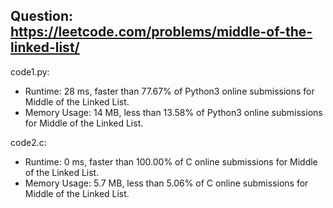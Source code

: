 ## Question: https://leetcode.com/problems/middle-of-the-linked-list/

code1.py:
* Runtime: 28 ms, faster than 77.67% of Python3 online submissions for Middle of the Linked List.
* Memory Usage: 14 MB, less than 13.58% of Python3 online submissions for Middle of the Linked List.

code2.c:
* Runtime: 0 ms, faster than 100.00% of C online submissions for Middle of the Linked List.
* Memory Usage: 5.7 MB, less than 5.06% of C online submissions for Middle of the Linked List.